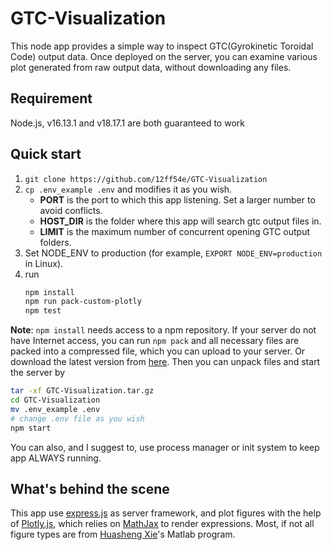 # GTC-Visualization

This node app provides a simple way to inspect GTC(Gyrokinetic Toroidal Code) output data. Once deployed on the server, you can examine various plot generated from raw output data, without downloading any files.

## Requirement
Node.js, v16.13.1 and v18.17.1 are both guaranteed to work

## Quick start
1. `git clone https://github.com/12ff54e/GTC-Visualization`
2. `cp .env_example .env` and modifies it as you wish.
   - **PORT** is the port to which this app listening. Set a larger number to avoid conflicts.
   - **HOST_DIR** is the folder where this app will search gtc output files in.
   - **LIMIT** is the maximum number of concurrent opening GTC output folders.
3. Set NODE_ENV to production (for example, `EXPORT NODE_ENV=production` in Linux).
4. run
    ```bash
    npm install
    npm run pack-custom-plotly
    npm test
    ```
**Note**: `npm install` needs access to a npm repository. If your server do not have Internet access, you can run `npm pack` and all necessary files are packed into a compressed file, which you can upload to your server. Or download the latest version from [here](https://github.com/12ff54e/GTC-Visualization/releases/download/latest/GTC-Visualization.tar.gz). Then you can unpack files and start the server by
   ```bash
   tar -xf GTC-Visualization.tar.gz
   cd GTC-Visualization
   mv .env_example .env
   # change .env file as you wish
   npm start
   ```
You can also, and I suggest to, use process manager or init system to keep app ALWAYS running.

## What's behind the scene
This app use [express.js](http://www.expressjs.com) as server framework, and plot figures with the help of [Plotly.js](https://plotly.com/javascript/), which relies on [MathJax](https://www.mathjax.org/) to render expressions. Most, if not all figure types are from [Huasheng Xie](http://hsxie.me/)'s Matlab program.
